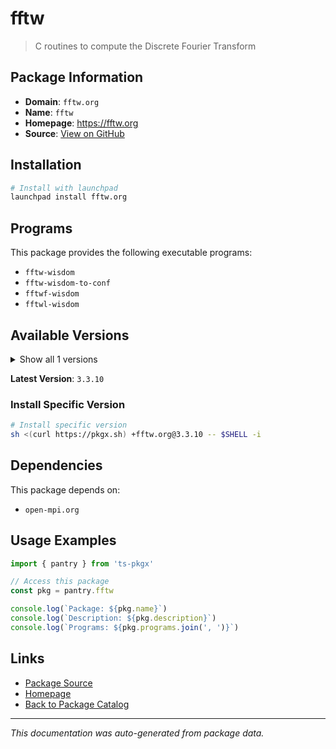 # fftw

> C routines to compute the Discrete Fourier Transform

## Package Information

- **Domain**: `fftw.org`
- **Name**: `fftw`
- **Homepage**: https://fftw.org
- **Source**: [View on GitHub](https://github.com/pkgxdev/pantry/tree/main/projects/fftw.org/package.yml)

## Installation

```bash
# Install with launchpad
launchpad install fftw.org
```

## Programs

This package provides the following executable programs:

- `fftw-wisdom`
- `fftw-wisdom-to-conf`
- `fftwf-wisdom`
- `fftwl-wisdom`

## Available Versions

<details>
<summary>Show all 1 versions</summary>

- `3.3.10`

</details>

**Latest Version**: `3.3.10`

### Install Specific Version

```bash
# Install specific version
sh <(curl https://pkgx.sh) +fftw.org@3.3.10 -- $SHELL -i
```

## Dependencies

This package depends on:

- `open-mpi.org`

## Usage Examples

```typescript
import { pantry } from 'ts-pkgx'

// Access this package
const pkg = pantry.fftw

console.log(`Package: ${pkg.name}`)
console.log(`Description: ${pkg.description}`)
console.log(`Programs: ${pkg.programs.join(', ')}`)
```

## Links

- [Package Source](https://github.com/pkgxdev/pantry/tree/main/projects/fftw.org/package.yml)
- [Homepage](https://fftw.org)
- [Back to Package Catalog](../../package-catalog.md)

---

*This documentation was auto-generated from package data.*
